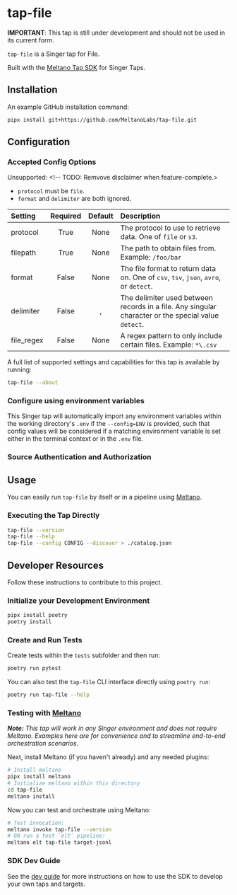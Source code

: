 # tap-file

**IMPORTANT**: This tap is still under development and should not be used in its current form. <!-- TODO: remove disclaimer when feature-complete. -->

`tap-file` is a Singer tap for File.

Built with the [Meltano Tap SDK](https://sdk.meltano.com) for Singer Taps.

## Installation

An example GitHub installation command:

```bash
pipx install git+https://github.com/MeltanoLabs/tap-file.git
```

## Configuration

### Accepted Config Options

Unsupported: <!-- TODO: Remvove disclaimer when feature-complete.>
- `protocol` must be `file`.
- `format` and  `delimiter` are both ignored.

| Setting             | Required | Default | Description |
|:--------------------|:--------:|:-------:|:------------|
| protocol            | True     | None    | The protocol to use to retrieve data. One of `file` or `s3`. |
| filepath            | True     | None    | The path to obtain files from. Example: `/foo/bar` |
| format              | False    | None    | The file format to return data on. One of `csv`, `tsv`, `json`, `avro`, or `detect`. |
| delimiter           | False    | ,       | The delimiter used between records in a file. Any singular character or the special value `detect`. |
| file_regex          | False    | None    | A regex pattern to only include certain files. Example: `*\.csv` |

A full list of supported settings and capabilities for this
tap is available by running:

```bash
tap-file --about
```

### Configure using environment variables

This Singer tap will automatically import any environment variables within the working directory's
`.env` if the `--config=ENV` is provided, such that config values will be considered if a matching
environment variable is set either in the terminal context or in the `.env` file.

### Source Authentication and Authorization

<!--
Developer TODO: If your tap requires special access on the source system, or any special authentication requirements, provide those here.
-->

## Usage

You can easily run `tap-file` by itself or in a pipeline using [Meltano](https://meltano.com/).

### Executing the Tap Directly

```bash
tap-file --version
tap-file --help
tap-file --config CONFIG --discover > ./catalog.json
```

## Developer Resources

Follow these instructions to contribute to this project.

### Initialize your Development Environment

```bash
pipx install poetry
poetry install
```

### Create and Run Tests

Create tests within the `tests` subfolder and
  then run:

```bash
poetry run pytest
```

You can also test the `tap-file` CLI interface directly using `poetry run`:

```bash
poetry run tap-file --help
```

### Testing with [Meltano](https://www.meltano.com)

_**Note:** This tap will work in any Singer environment and does not require Meltano.
Examples here are for convenience and to streamline end-to-end orchestration scenarios._

Next, install Meltano (if you haven't already) and any needed plugins:

```bash
# Install meltano
pipx install meltano
# Initialize meltano within this directory
cd tap-file
meltano install
```

Now you can test and orchestrate using Meltano:

```bash
# Test invocation:
meltano invoke tap-file --version
# OR run a test `elt` pipeline:
meltano elt tap-file target-jsonl
```

### SDK Dev Guide

See the [dev guide](https://sdk.meltano.com/en/latest/dev_guide.html) for more instructions on how to use the SDK to
develop your own taps and targets.
